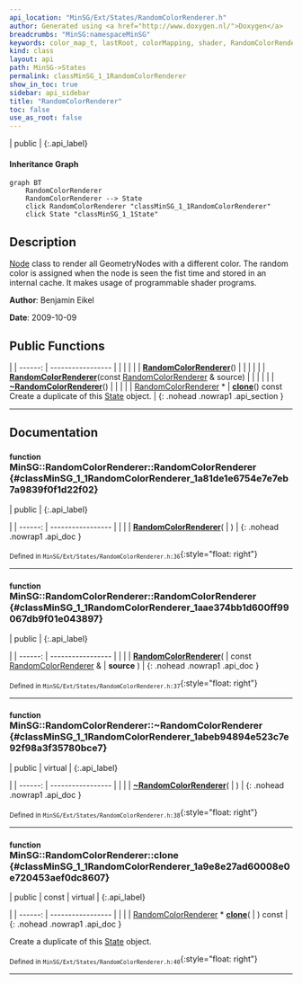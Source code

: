```yaml
---
api_location: "MinSG/Ext/States/RandomColorRenderer.h"
author: Generated using <a href="http://www.doxygen.nl/">Doxygen</a>
breadcrumbs: "MinSG:namespaceMinSG"
keywords: color_map_t, lastRoot, colorMapping, shader, RandomColorRenderer, RandomColorRenderer, ~RandomColorRenderer, clone, getShader, doEnableState
kind: class
layout: api
path: MinSG->States
permalink: classMinSG_1_1RandomColorRenderer
show_in_toc: true
sidebar: api_sidebar
title: "RandomColorRenderer"
toc: false
use_as_root: false
---
```


| public |
{:.api_label}

#### Inheritance Graph

```mermaid
graph BT
	RandomColorRenderer
	RandomColorRenderer --> State
	click RandomColorRenderer "classMinSG_1_1RandomColorRenderer"
	click State "classMinSG_1_1State"
```

## Description



 [Node](classMinSG_1_1Node) class to render all GeometryNodes with a different color. The random color is assigned when the node is seen the fist time and stored in an internal cache. It makes usage of programmable shader programs.



**Author**: Benjamin Eikel



**Date**: 2009-10-09





## Public Functions

|
| ------: | ----------------- |
|  | |
|  | **[RandomColorRenderer](#classMinSG_1_1RandomColorRenderer_1a81de1e6754e7e7eb7a9839f0f1d22f02)**() |
|  | |
|  | **[RandomColorRenderer](#classMinSG_1_1RandomColorRenderer_1aae374bb1d600ff99067db9f01e043897)**(const [RandomColorRenderer](classMinSG_1_1RandomColorRenderer) & source) |
|  | |
|  | **[~RandomColorRenderer](#classMinSG_1_1RandomColorRenderer_1abeb94894e523c7e92f98a3f35780bce7)**() |
|  | |
| [RandomColorRenderer](classMinSG_1_1RandomColorRenderer) * | **[clone](#classMinSG_1_1RandomColorRenderer_1a9e8e27ad60008e0e720453aef0dc8607)**() const <br/> Create a duplicate of this [State](classMinSG_1_1State) object. |
{: .nohead .nowrap1 .api_section }


-------------------------------------------------------------------

## Documentation

### <small>function</small><br/> MinSG::RandomColorRenderer::RandomColorRenderer {#classMinSG_1_1RandomColorRenderer_1a81de1e6754e7e7eb7a9839f0f1d22f02}

| public |
{:.api_label}

|
| ------: | ----------------- |
|  |
|  **[RandomColorRenderer](#classMinSG_1_1RandomColorRenderer_1a81de1e6754e7e7eb7a9839f0f1d22f02)**( |  ) |
{: .nohead .nowrap1 .api_doc }





<sub>Defined in `MinSG/Ext/States/RandomColorRenderer.h:36`</sub>{:style="float: right"}

-------------------------------------------------------------------

### <small>function</small><br/> MinSG::RandomColorRenderer::RandomColorRenderer {#classMinSG_1_1RandomColorRenderer_1aae374bb1d600ff99067db9f01e043897}

| public |
{:.api_label}

|
| ------: | ----------------- |
|  |
|  **[RandomColorRenderer](#classMinSG_1_1RandomColorRenderer_1aae374bb1d600ff99067db9f01e043897)**( | const [RandomColorRenderer](classMinSG_1_1RandomColorRenderer) & | **source** ) |
{: .nohead .nowrap1 .api_doc }





<sub>Defined in `MinSG/Ext/States/RandomColorRenderer.h:37`</sub>{:style="float: right"}

-------------------------------------------------------------------

### <small>function</small><br/> MinSG::RandomColorRenderer::~RandomColorRenderer {#classMinSG_1_1RandomColorRenderer_1abeb94894e523c7e92f98a3f35780bce7}

| public | virtual |
{:.api_label}

|
| ------: | ----------------- |
|  |
|  **[~RandomColorRenderer](#classMinSG_1_1RandomColorRenderer_1abeb94894e523c7e92f98a3f35780bce7)**( |  ) |
{: .nohead .nowrap1 .api_doc }





<sub>Defined in `MinSG/Ext/States/RandomColorRenderer.h:38`</sub>{:style="float: right"}

-------------------------------------------------------------------

### <small>function</small><br/> MinSG::RandomColorRenderer::clone {#classMinSG_1_1RandomColorRenderer_1a9e8e27ad60008e0e720453aef0dc8607}

| public | const | virtual |
{:.api_label}

|
| ------: | ----------------- |
|  |
| [RandomColorRenderer](classMinSG_1_1RandomColorRenderer) * **[clone](#classMinSG_1_1RandomColorRenderer_1a9e8e27ad60008e0e720453aef0dc8607)**( |  ) const |
{: .nohead .nowrap1 .api_doc }

Create a duplicate of this [State](classMinSG_1_1State) object.





<sub>Defined in `MinSG/Ext/States/RandomColorRenderer.h:40`</sub>{:style="float: right"}

-------------------------------------------------------------------

